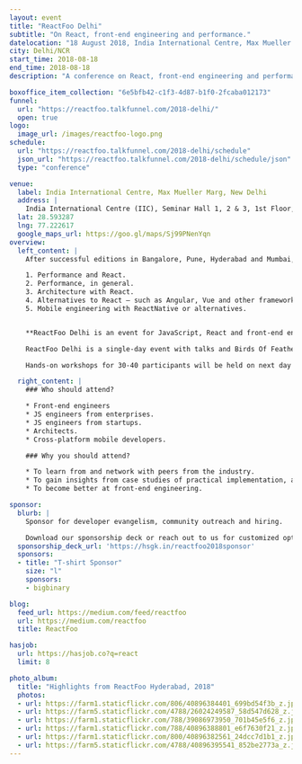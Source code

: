 ```yaml
---
layout: event
title: "ReactFoo Delhi"
subtitle: "On React, front-end engineering and performance."
datelocation: "18 August 2018, India International Centre, Max Mueller Marg, New Delhi"
city: Delhi/NCR
start_time: 2018-08-18
end_time: 2018-08-18
description: "A conference on React, front-end engineering and performance."

boxoffice_item_collection: "6e5bfb42-c1f3-4d87-b1f0-2fcaba012173"
funnel:
  url: "https://reactfoo.talkfunnel.com/2018-delhi/"
  open: true
logo:
  image_url: /images/reactfoo-logo.png
schedule:
  url: "https://reactfoo.talkfunnel.com/2018-delhi/schedule"
  json_url: "https://reactfoo.talkfunnel.com/2018-delhi/schedule/json"
  type: "conference"

venue:
  label: India International Centre, Max Mueller Marg, New Delhi
  address: |
    India International Centre (IIC), Seminar Hall 1, 2 & 3, 1st Floor, Kamaladevi Block, Max Mueller Marg, Lodhi Gardens, New Delhi - 110003.
  lat: 28.593287
  lng: 77.222617
  google_maps_url: https://goo.gl/maps/Sj99PNenYqn
overview:
  left_content: |
    After successful editions in Bangalore, Pune, Hyderabad and Mumbai, ReactFoo travels to Delhi. The Delhi edition will focus on the following topics:

    1. Performance and React.
    2. Performance, in general.
    3. Architecture with React.
    4. Alternatives to React – such as Angular, Vue and other frameworks – why these worked / did not work for your use-case.
    5. Mobile engineering with ReactNative or alternatives.


    **ReactFoo Delhi is an event for JavaScript, React and front-end engineers.**

    ReactFoo Delhi is a single-day event with talks and Birds Of Feather (BOF) sessions.     

    Hands-on workshops for 30-40 participants will be held on next day of the conference. Workshops will be announced shortly. **Tickets have to be purchased separately.**

  right_content: |
    ### Who should attend?

    * Front-end engineers
    * JS engineers from enterprises.
    * JS engineers from startups.
    * Architects.
    * Cross-platform mobile developers.

    ### Why you should attend?

    * To learn from and network with peers from the industry.
    * To gain insights from case studies of practical implementation, and evaluate ReactJS and React Native for your work.
    * To become better at front-end engineering.

sponsor:
  blurb: |
    Sponsor for developer evangelism, community outreach and hiring.

    Download our sponsorship deck or reach out to us for customized options at [info@hasgeek.com](mailto:info@hasgeek.com)
  sponsorship_deck_url: 'https://hsgk.in/reactfoo2018sponsor'
  sponsors:
  - title: "T-shirt Sponsor"
    size: "l"
    sponsors:
    - bigbinary

blog:
  feed_url: https://medium.com/feed/reactfoo
  url: https://medium.com/reactfoo
  title: ReactFoo

hasjob:
  url: https://hasjob.co?q=react
  limit: 8

photo_album:
  title: "Highlights from ReactFoo Hyderabad, 2018"
  photos:
  - url: https://farm1.staticflickr.com/806/40896384401_699bd54f3b_z.jpg
  - url: https://farm5.staticflickr.com/4788/26024249587_58d547d628_z.jpg
  - url: https://farm1.staticflickr.com/788/39086973950_701b45e5f6_z.jpg
  - url: https://farm1.staticflickr.com/788/40896388801_e6f7630f21_z.jpg
  - url: https://farm1.staticflickr.com/800/40896382561_24dcc7d1b1_z.jpg
  - url: https://farm5.staticflickr.com/4788/40896395541_852be2773a_z.jpg
---
```

